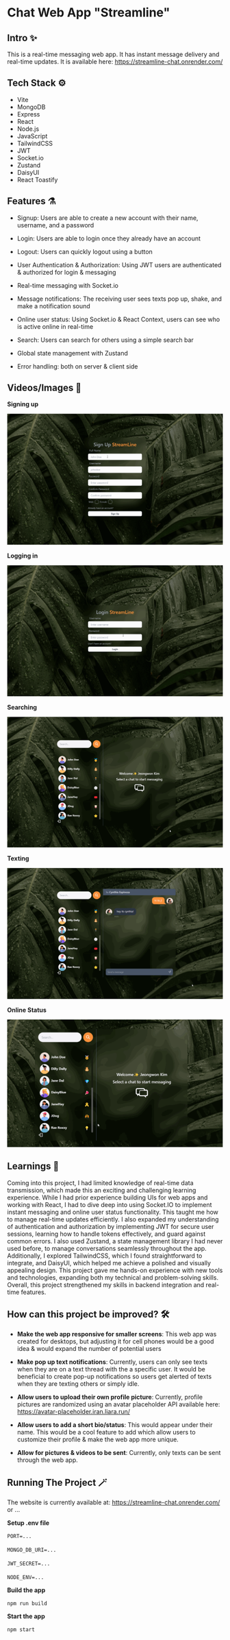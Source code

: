 # Chat Web App "Streamline"

## Intro ✨

This is a real-time messaging web app. It has instant message delivery and real-time updates. It is available here: <https://streamline-chat.onrender.com/>

## Tech Stack ⚙️

- Vite
- MongoDB
- Express
- React
- Node.js
- JavaScript
- TailwindCSS
- JWT
- Socket.io
- Zustand
- DaisyUI
- React Toastify


## Features ⚗️

* Signup: Users are able to create a new account with their name, username, and a password

* Login: Users are able to login once they already have an account

* Logout: Users can quickly logout using a button

* User Authentication & Authorization: Using JWT users are authenticated & authorized for login & messaging
  
* Real-time messaging with Socket.io
 
* Message notifications: The receiving user sees texts pop up, shake, and make a notification sound
   
* Online user status: Using Socket.io & React Context, users can see who is active online in real-time
  
* Search: Users can search for others using a simple search bar

* Global state management with Zustand

* Error handling: both on server & client side


## Videos/Images 🫧

**Signing up**

![](https://github.com/cespinozaa/chat-web-app/blob/main/gifs/signup.gif)

**Logging in**

![](https://github.com/cespinozaa/chat-web-app/blob/main/gifs/login.gif)

**Searching**

![](https://github.com/cespinozaa/chat-web-app/blob/main/gifs/searching.gif)

**Texting**

![](https://github.com/cespinozaa/chat-web-app/blob/main/gifs/texting.gif)

**Online Status**

![](https://github.com/cespinozaa/chat-web-app/blob/main/gifs/userstatus.gif)


## Learnings 📖

Coming into this project, I had limited knowledge of real-time data transmission, which made this an exciting and challenging learning experience. While I had prior experience building UIs for web apps and working with React, I had to dive deep into using Socket.IO to implement instant messaging and online user status functionality. This taught me how to manage real-time updates efficiently. I also expanded my understanding of authentication and authorization by implementing JWT for secure user sessions, learning how to handle tokens effectively, and guard against common errors. I also used Zustand, a state management library I had never used before, to manage conversations seamlessly throughout the app. Additionally, I explored TailwindCSS, which I found straightforward to integrate, and DaisyUI, which helped me achieve a polished and visually appealing design. This project gave me hands-on experience with new tools and technologies, expanding both my technical and problem-solving skills. Overall, this project strengthened my skills in backend integration and real-time features. 


## How can this project be improved? 🛠️

* **Make the web app responsive for smaller screens**: This web app was created for desktops, but adjusting it for cell phones would be a good idea & would expand the number of potential users

* **Make pop up text notifications**: Currently, users can only see texts when they are on a text thread with the a specific user. It would be beneficial to create pop-up notifications so users get alerted of texts when they are texting others or simply idle.

* **Allow users to upload their own profile picture**: Currently, profile pictures are randomized using an avatar placeholder API available here: <https://avatar-placeholder.iran.liara.run/>

* **Allow users to add a short bio/status**: This would appear under their name. This would be a cool feature to add which allow users to customize their profile & make the web app more unique.

* **Allow for pictures & videos to be sent**: Currently, only texts can be sent through the web app.


## Running The Project 🪄

The website is currently available at: <https://streamline-chat.onrender.com/> or ...

**Setup .env file**
````
PORT=...

MONGO_DB_URI=...

JWT_SECRET=...

NODE_ENV=...
````

**Build the app**

````
npm run build
````

**Start the app**
````
npm start
````
